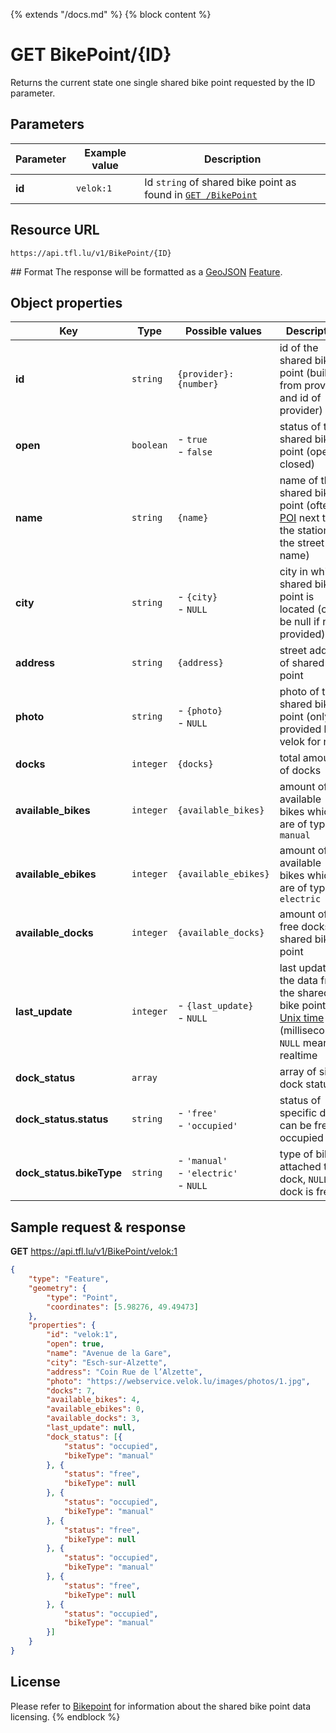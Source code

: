 {% extends "/docs.md" %}
{% block content %}
# GET BikePoint/{ID}
Returns the current state one single shared bike point requested by the ID parameter.

## Parameters
| Parameter         | Example value                   | Description |
| ----------------- | ------------------------------- | ----------- |
| **id** | `velok:1` | Id `string` of shared bike point as found in [`GET /BikePoint`](/RESTAPIs/BikePoint/index.md) |

## Resource URL
    https://api.tfl.lu/v1/BikePoint/{ID}

## Format
The response will be formatted as a [GeoJSON](https://en.wikipedia.org/wiki/GeoJSON) [Feature](http://geojson.org/geojson-spec.html#feature-objects).

## Object properties
| Key                       | Type          | Possible values                                | Description                                                              |
| -------------             | ------------- | ---------------------------------------------- | ------------------------------------------------------------------------ |
| **id**                    | `string`      | <nobr>`{provider}:{number}`</nobr>             | id of the shared bike point (built from provider and id of provider)     |
| **open**                  | `boolean`     | - `true`<br />- `false`                        | status of the shared bike point (open or closed)                         |
| **name**                  | `string`      | `{name}`                                       | name of the shared bike point (often a [POI](https://en.wikipedia.org/wiki/Point_of_interest) next to the station or the street name) |
| **city**                  | `string`      | - `{city}`<br />- `NULL`                       | city in which shared bike point is located (can be null if not provided) |
| **address**               | `string`      | `{address}`                                    | street address of shared bike point                                      |
| **photo**                 | `string`      | - `{photo}`<br />- `NULL`                      | photo of the shared bike point (only provided by velok for now)          |
| **docks**                 | `integer`     | `{docks}`                                      | total amount of docks                                                    |
| **available_bikes**       | `integer`     | `{available_bikes}`                            | amount of available bikes which are of type `manual`                     |
| **available_ebikes**      | `integer`     | `{available_ebikes}`                           | amount of available bikes which are of type `electric`                   |
| **available_docks**       | `integer`     | `{available_docks}`                            | amount of free docks at shared bike point                                |
| **last_update**           | `integer`     | - `{last_update}`<br />- `NULL`                | last update of the data from the shared bike point in [Unix time](https://en.wikipedia.org/wiki/Unix_time) (milliseconds), `NULL` means realtime |
| **dock_status**           | `array`       |                                                | array of single dock statuses                                            |
| **dock_status.status**    | `string`      | - `'free'`<br />- `'occupied'`                 | status of specific dock, can be free or occupied                         |
| **dock_status.bikeType**  | `string`      | - `'manual'`<br />- `'electric'`<br />- `NULL` | type of bike attached to dock, `NULL` if dock is free                    |

## Sample request & response
**GET** https://api.tfl.lu/v1/BikePoint/velok:1
```json
{
    "type": "Feature",
    "geometry": {
        "type": "Point",
        "coordinates": [5.98276, 49.49473]
    },
    "properties": {
        "id": "velok:1",
        "open": true,
        "name": "Avenue de la Gare",
        "city": "Esch-sur-Alzette",
        "address": "Coin Rue de l’Alzette",
        "photo": "https://webservice.velok.lu/images/photos/1.jpg",
        "docks": 7,
        "available_bikes": 4,
        "available_ebikes": 0,
        "available_docks": 3,
        "last_update": null,
        "dock_status": [{
            "status": "occupied",
            "bikeType": "manual"
        }, {
            "status": "free",
            "bikeType": null
        }, {
            "status": "occupied",
            "bikeType": "manual"
        }, {
            "status": "free",
            "bikeType": null
        }, {
            "status": "occupied",
            "bikeType": "manual"
        }, {
            "status": "free",
            "bikeType": null
        }, {
            "status": "occupied",
            "bikeType": "manual"
        }]
    }
}
```

## License
Please refer to [Bikepoint](/RESTAPIs/BikePoint.md#license) for information about the shared bike point data licensing.
{% endblock %}

